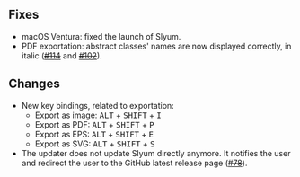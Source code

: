 ## Fixes

* macOS Ventura: fixed the launch of Slyum.
* PDF exportation: abstract classes' names are now displayed correctly, in italic ([~~#114~~](https://github.com/HEIG-GAPS/slyum/issues/114) and [~~#102~~](https://github.com/HEIG-GAPS/slyum/issues/102)).

## Changes

* New key bindings, related to exportation:
  * Export as image: <kbd>ALT</kbd> + <kbd>SHIFT</kbd> + <kbd>I</kbd>
  * Export as PDF: <kbd>ALT</kbd> + <kbd>SHIFT</kbd> + <kbd>P</kbd>
  * Export as EPS: <kbd>ALT</kbd> + <kbd>SHIFT</kbd> + <kbd>E</kbd>
  * Export as SVG: <kbd>ALT</kbd> + <kbd>SHIFT</kbd> + <kbd>S</kbd>
* The updater does not update Slyum directly anymore. It notifies the user and redirect the user to the GitHub latest release page ([~~#78~~](https://github.com/HEIG-GAPS/slyum/issues/78)).
